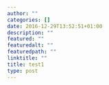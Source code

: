 ```yaml
---
author: ""
categories: []
date: 2016-12-29T13:52:51+01:00
description: ""
featured: ""
featuredalt: ""
featuredpath: ""
linktitle: ""
title: test1
type: post
---
```


